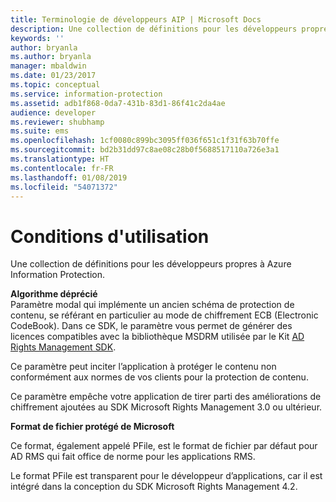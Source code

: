 ```yaml
---
title: Terminologie de développeurs AIP | Microsoft Docs
description: Une collection de définitions pour les développeurs propres aux services Rights Management.
keywords: ''
author: bryanla
ms.author: bryanla
manager: mbaldwin
ms.date: 01/23/2017
ms.topic: conceptual
ms.service: information-protection
ms.assetid: adb1f868-0da7-431b-83d1-86f41c2da4ae
audience: developer
ms.reviewer: shubhamp
ms.suite: ems
ms.openlocfilehash: 1cf0080c899bc3095ff036f651c1f31f63b70ffe
ms.sourcegitcommit: bd2b31dd97c8ae08c28b0f5688517110a726e3a1
ms.translationtype: HT
ms.contentlocale: fr-FR
ms.lasthandoff: 01/08/2019
ms.locfileid: "54071372"
---
```

# <a name="terms"></a>Conditions d'utilisation

Une collection de définitions pour les développeurs propres à Azure Information Protection.

**Algorithme déprécié**  
Paramètre modal qui implémente un ancien schéma de protection de contenu, se référant en particulier au mode de chiffrement ECB (Electronic CodeBook). Dans ce SDK, le paramètre vous permet de générer des licences compatibles avec la bibliothèque MSDRM utilisée par le Kit [AD Rights Management SDK](https://msdn.microsoft.com/library/windows/desktop/cc530379.aspx).

Ce paramètre peut inciter l’application à protéger le contenu non conformément aux normes de vos clients pour la protection de contenu.

Ce paramètre empêche votre application de tirer parti des améliorations de chiffrement ajoutées au SDK Microsoft Rights Management 3.0 ou ultérieur.

**Format de fichier protégé de Microsoft**

Ce format, également appelé PFile, est le format de fichier par défaut pour AD RMS qui fait office de norme pour les applications RMS.

Le format PFile est transparent pour le développeur d’applications, car il est intégré dans la conception du SDK Microsoft Rights Management 4.2.

